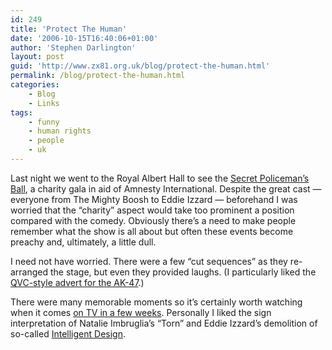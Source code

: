 ```yaml
---
id: 249
title: 'Protect The Human'
date: '2006-10-15T16:40:06+01:00'
author: 'Stephen Darlington'
layout: post
guid: 'http://www.zx81.org.uk/blog/protect-the-human.html'
permalink: /blog/protect-the-human.html
categories:
    - Blog
    - Links
tags:
    - funny
    - human rights
    - people
    - uk
---
```


Last night we went to the Royal Albert Hall to see the [Secret Policeman’s Ball](http://www.amnesty.org.uk/secretpolice/ "Amnesty International?s Secret Policeman?s Ball"), a charity gala in aid of Amnesty International. Despite the great cast — everyone from The Mighty Boosh to Eddie Izzard — beforehand I was worried that the “charity” aspect would take too prominent a position compared with the comedy. Obviously there’s a need to make people remember what the show is all about but often these events become preachy and, ultimately, a little dull.

I need not have worried. There were a few “cut sequences” as they re-arranged the stage, but even they provided laughs. (I particularly liked the [QVC-style advert for the AK-47](http://www.protectthehuman.com/teleshop/guns/ "Amnesty video").)

There were many memorable moments so it’s certainly worth watching when it comes [on TV in a few weeks](http://www.channel4.com/entertainment/tv/microsites/S/secret_policeman/). Personally I liked the sign interpretation of Natalie Imbruglia’s “Torn” and Eddie Izzard’s demolition of so-called [Intelligent Design](http://en.wikipedia.org/wiki/Intelligent_design "ID: creationism with a new PR sheen").